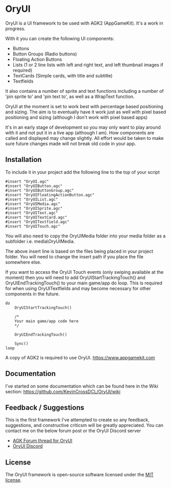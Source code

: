 # OryUI
OryUI is a UI framework to be used with AGK2 (AppGameKit). It's a work in progress.

With it you can create the following UI components:

* Buttons
* Button Groups (Radio buttons)
* Floating Action Buttons
* Lists (1 or 2 line lists with left and right text, and left thumbnail images if required)
* TextCards (Simple cards, with title and subtitle)
* Textfields

It also contains a number of sprite and text functions including a number of 'pin sprite to' and 'pin text to', as well as a WrapText function.

OryUI at the moment is set to work best with percentage based positioning and sizing. The aim is to eventually have it work just as well with pixel based positioning and sizing (although I don't work with pixel based apps)

It's in an early stage of development so you may only want to play around with it and not put it in a live app (although I am). How components are called and displayed may change slightly. All effort would be taken to make sure future changes made will not break old code in your app.

## Installation
To include it in your project add the following line to the top of your script

```
#insert "OryUI.agc"
#insert "OryUIButton.agc"
#insert "OryUIButtonGroup.agc"
#insert "OryUIFloatingActionButton.agc"
#insert "OryUIList.agc"
#insert "OryUIMedia.agc"
#insert "OryUISprite.agc"
#insert "OryUIText.agc"
#insert "OryUITextCard.agc"
#insert "OryUITextfield.agc"
#insert "OryUITouch.agc"
```

You will also need to copy the OryUIMedia folder into your media folder as a subfolder i.e. media\OryUIMedia.

The above insert line is based on the files being placed in your project folder. You will need to change the insert path if you place the file somewhere else.

If you want to access the OryUI Touch events (only swiping available at the moment) then you will need to add OryUIStartTrackingTouch() and OryUIEndTrackingTouch() to your main game/app do loop. This is required for when using OryUITextfields and may become necessary for other components in the future.

```
do
	OryUIStartTrackingTouch()

	/*
	Your main game/app code here
	*/
  
	OryUIEndTrackingTouch()
	
	Sync()
loop
```

A copy of AGK2 is required to use OryUI. https://www.appgamekit.com

## Documentation
I've started on some documentation which can be found here in the Wiki section: https://github.com/KevinCrossDCL/OryUI/wiki

## Feedback / Suggestions
This is the first framework I've attempted to create so any feedback, suggestions, and constructive criticsm will be greatly appreciated. You can contact me on the below forum post or the OryUI Discord server

* [AGK Forum thread for OryUI](https://forum.thegamecreators.com/thread/223719)
* [OryUI Discord](https://discord.gg/Ebvtt2f)

## License
The OryUI framework is open-source software licensed under the [MIT license](https://opensource.org/licenses/MIT).
